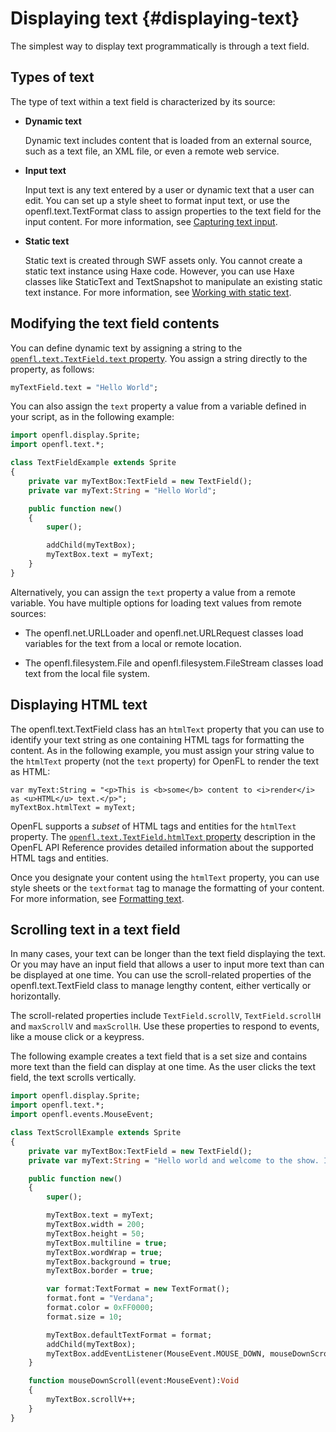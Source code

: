 # Displaying text {#displaying-text}

The simplest way to display text programmatically is through a text field.

## Types of text

The type of text within a text field is characterized by its source:

- **Dynamic text**

  Dynamic text includes content that is loaded from an external source, such as
  a text file, an XML file, or even a remote web service.

- **Input text**

  Input text is any text entered by a user or dynamic text that a user can edit.
  You can set up a style sheet to format input text, or use the
  openfl.text.TextFormat class to assign properties to the text field for the
  input content. For more information, see
  [Capturing text input](./capturing-text-input.md).

- **Static text**

  Static text is created through SWF assets only. You cannot create a static
  text instance using Haxe code. However, you can use Haxe classes like
  StaticText and TextSnapshot to manipulate an existing static text instance.
  For more information, see
  [Working with static text](./working-with-static-text.md).

## Modifying the text field contents

You can define dynamic text by assigning a string to the
[`openfl.text.TextField.text` property](https://api.openfl.org/openfl/text/TextField.html#text). You assign a string directly to the
property, as follows:

```haxe
myTextField.text = "Hello World";
```

You can also assign the `text` property a value from a variable defined in your
script, as in the following example:

```haxe
import openfl.display.Sprite;
import openfl.text.*;

class TextFieldExample extends Sprite
{
	private var myTextBox:TextField = new TextField();
	private var myText:String = "Hello World";

	public function new()
	{
		super();

		addChild(myTextBox);
		myTextBox.text = myText;
	}
}
```

Alternatively, you can assign the `text` property a value from a remote
variable. You have multiple options for loading text values from remote sources:

- The openfl.net.URLLoader and openfl.net.URLRequest classes load variables for
  the text from a local or remote location.

- The openfl.filesystem.File and openfl.filesystem.FileStream classes load text
  from the local file system.

<!-- TODO: uncomment if FlashVars attribute is supported
- The `FlashVars` attribute is embedded in the HTML page hosting the SWF file
  and can contain values for text variables.-->

<!-- TODO: add link when it is converted from Flash/AS3 to OpenFL
- The openfl.net.SharedObject class manages persistent storage of values. For
  more information, see
  [Storing local data](../../files-and-data/storing-local-data/index.md).
-->

## Displaying HTML text

The openfl.text.TextField class has an `htmlText` property that you can use to
identify your text string as one containing HTML tags for formatting the
content. As in the following example, you must assign your string value to the
`htmlText` property (not the `text` property) for OpenFL to render the text as
HTML:

    var myText:String = "<p>This is <b>some</b> content to <i>render</i> as <u>HTML</u> text.</p>";
    myTextBox.htmlText = myText;

OpenFL supports a _subset_ of HTML tags and entities for the `htmlText`
property. The
[`openfl.text.TextField.htmlText` property](https://api.openfl.org/openfl/text/TextField.html#htmlText)
description in the OpenFL API Reference provides detailed information about the
supported HTML tags and entities.

Once you designate your content using the `htmlText` property, you can use style
sheets or the `textformat` tag to manage the formatting of your content. For
more information, see [Formatting text](./formatting-text.md).

<!-- TODO: uncomment if <img> tags are supported
## Using images in text fields

Another advantage to displaying your content as HTML text is that you can
include images in the text field. You can reference an image, local or remote,
using the `img` tag and have it appear within the associated text field.

The following example creates a text field named `myTextBox` and includes a JPG
image of an eye, stored in the same directory as the SWF file, within the
displayed text:

```haxe
import openfl.display.Sprite;
import openfl.text.*;

class TextWithImageExample extends Sprite
{
	private var myTextBox:TextField;
	private var myText:String = "<p>This is <b>some</b> content to <i>test</i> and <i>see</i></p><p><img src='eye.jpg' width='20' height='20'></p><p>what can be rendered.</p><p>You should see an eye image and some <u>HTML</u> text.</p>";

	public function new()
	{
		super();

		myTextBox = new TextField();

		myTextBox.width = 200;
		myTextBox.height = 200;
		myTextBox.multiline = true;
		myTextBox.wordWrap = true;
		myTextBox.border = true;

		addChild(myTextBox);
		myTextBox.htmlText = myText;
	}
}
```

The `img` tag supports JPEG, GIF, and PNG files.-->

## Scrolling text in a text field

In many cases, your text can be longer than the text field displaying the text.
Or you may have an input field that allows a user to input more text than can be
displayed at one time. You can use the scroll-related properties of the
openfl.text.TextField class to manage lengthy content, either vertically or
horizontally.

The scroll-related properties include `TextField.scrollV`, `TextField.scrollH`
and `maxScrollV` and `maxScrollH`. Use these properties to respond to events,
like a mouse click or a keypress.

The following example creates a text field that is a set size and contains more
text than the field can display at one time. As the user clicks the text field,
the text scrolls vertically.

```haxe
import openfl.display.Sprite;
import openfl.text.*;
import openfl.events.MouseEvent;

class TextScrollExample extends Sprite
{
	private var myTextBox:TextField = new TextField();
	private var myText:String = "Hello world and welcome to the show. It's really nice to meet you. Take your coat off and stay a while. OK, show is over. Hope you had fun. You can go home now. Don't forget to tip your waiter. There are mints in the bowl by the door. Thank you. Please come again.";

	public function new()
	{
		super();

		myTextBox.text = myText;
		myTextBox.width = 200;
		myTextBox.height = 50;
		myTextBox.multiline = true;
		myTextBox.wordWrap = true;
		myTextBox.background = true;
		myTextBox.border = true;

		var format:TextFormat = new TextFormat();
		format.font = "Verdana";
		format.color = 0xFF0000;
		format.size = 10;

		myTextBox.defaultTextFormat = format;
		addChild(myTextBox);
		myTextBox.addEventListener(MouseEvent.MOUSE_DOWN, mouseDownScroll);
	}

	function mouseDownScroll(event:MouseEvent):Void
	{
		myTextBox.scrollV++;
	}
}
```
